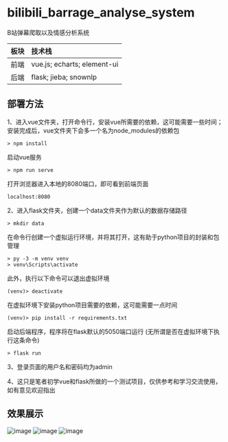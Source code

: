 # bilibili_barrage_analyse_system
 B站弹幕爬取以及情感分析系统

|板块|技术栈|
|:---|:---|
|前端|vue.js; echarts; element-ui|
|后端|flask; jieba; snownlp|

## 部署方法
 1、进入vue文件夹，打开命令行，安装vue所需要的依赖，这可能需要一些时间；安装完成后，vue文件夹下会多一个名为node_modules的依赖包
 ```
 > npm install
 ```
 
 启动vue服务
 ```
 > npm run serve
 ```
 
 打开浏览器进入本地的8080端口，即可看到前端页面
 ```
 localhost:8080
 ```
 
 2、进入flask文件夹，创建一个data文件夹作为默认的数据存储路径
 ```
 > mkdir data
 ```
 
 在命令行创建一个虚拟运行环境，并将其打开，这有助于python项目的封装和包管理
 ```
 > py -3 -m venv venv
 > venv\Scripts\activate
 ```
 
 此外，执行以下命令可以退出虚拟环境
 ```
 (venv)> deactivate
 ```
 
 在虚拟环境下安装python项目需要的依赖，这可能需要一点时间
 ```
 (venv)> pip install -r requirements.txt
 ```
 
 启动后端程序，程序将在flask默认的5050端口运行 (无所谓是否在虚拟环境下执行这条命令)
 ```
 > flask run
 ```
 
 3、登录页面的用户名和密码均为admin
 
 4、这只是笔者初学vue和flask所做的一个测试项目，仅供参考和学习交流使用，如有意见欢迎指出
 
 ## 效果展示
 
 
 ![image](https://user-images.githubusercontent.com/47128987/143800953-16e31d0f-643e-46bd-9ad0-cb779053e447.png)
 ![image](https://user-images.githubusercontent.com/47128987/143800980-4b135509-c5fc-415a-9e31-bd99fae0ec97.png)
 ![image](https://user-images.githubusercontent.com/47128987/143801009-cf8cecbe-16ff-44df-81a0-2b29b8215423.png)
 
